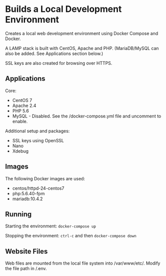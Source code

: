 # Builds a Local Development Environment
Creates a local web development environment using Docker Compose and Docker.

A LAMP stack is built with CentOS, Apache and PHP. (MariaDB/MySQL can also be added. See Applications section below.)

SSL keys are also created for browsing over HTTPS.

## Applications
Core:
* CentOS 7
* Apache 2.4
* PHP 5.6
* MySQL - Disabled. See the /docker-compose.yml file and uncomment to enable.

Additional setup and packages:
* SSL keys using OpenSSL
* Nano
* Xdebug

## Images
The following Docker images are used:
* centos/httpd-24-centos7
* php:5.6.40-fpm
* mariadb:10.4.2

## Running
Starting the environment:
`docker-compose up`

Stopping the environment:
`ctrl-c` and then `docker-compose down`

## Website Files
Web files are mounted from the local file system into /var/www/etc/. Modify the file path in /.env.
